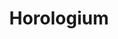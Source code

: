 ---
title: "Horologium"
hashtag: horologium
borders:
  - Caelum
  - Dorado
  - Eridanus
  - Hydrus
  - Reticulum
layout: hashtag
subdivision-of:
  - southern celestial hemisphere
tags:
  - Constellation
---